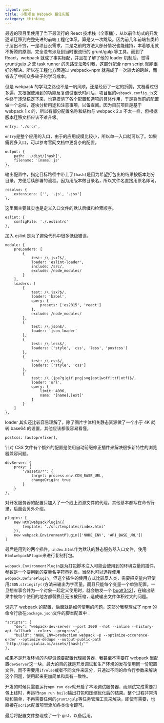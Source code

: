 ```yaml
---
layout: post
title: 小型项目 Webpack 最佳实践
category: thinking
---
```


最近的项目里使用了当下最流行的 React 技术栈（全家桶），从以前作坊式的开发逐渐迁移到完整先进的前端工程化体系，算是又一次跳级。因为前几年前端各类轮子层出不穷，一是项目没需求，二是之前的方法大部分情况也能维持，本着够用就不折腾的原则，完全没有涉及到当时很流行的 grunt/gulp 等工具。而到了 React，webpack 就成了事实标配，并且在了解了他的 loader 机制后，觉得 grunt/gulp 之流 task runner 的思路无法吸引我，这部分配合 npm script 就能很好的解决。所以在工程化方面通过 webpack+npm 就完成了一次较大的跨越，而省去了中间众多轮子的学习成本。

但是 webpack 的学习之路也不是一帆风顺，还是经历了一定的折腾，文档看过很多遍，又根据使用到的功能反复调试很长时间后，项目里的`webpack.config.js`文件终于逐渐稳定下来，也算摸清了各个配置和选项的具体作用，于是将当前的配置做一个总结，逐块分析用途和注意事项，以备查阅。因为目前项目是基于 webpack 1.x 的，所以有部分配置名称和结构与 webpack 2.x 不太一样，但根据版本迁移文档应该不难升级。

	entry: './src/',

`entry`是整个应用的入口，由于的应用规模比较小，所以单一入口就可以了。如果需要多入口，可以参考官网文档中更复杂的配置。

	output: {
		path: './dist/[hash]',
		filename: '[name].js'
	},

输出配置中，指定目标路径中带上了`[hash]`是因为希望打包出的结果按版本划分目录，方便后续部署的流程。因为用版本做目录名，所以文件名直接用原名即可。

	resolve: {
		extensions: ['', '.js', '.jsx']
	},

这里面主要其实也是定义入口文件的默认后缀和检索顺序。

	eslint: {
		configFile: './.eslintrc'
	},

加入 eslint 是为了避免代码中很多低级错误。

	module: {
		preLoaders: [
			{
				test: /\.jsx?$/,
				loader: 'eslint-loader',
				include: /src/,
				exclude: /node_modules/
			}
		],
		loaders: [
			{
				test: /\.jsx?$/,
				loader: 'babel',
				query: {
					presets: ['es2015', 'react']
				},
				exclude: /node_modules/
			},
			{
				test: /\.json$/,
				loader: 'json-loader'
			},
			{
				test: /\.less$/,
				loaders: ['style', 'css', 'less', 'postcss']
			},
			{
				test: /\.css$/,
				loaders: ['style', 'css']
			},
			{
				test: /\.(jpe?g|gif|png|svg|eot|woff|ttf|otf)$/,
				loader: 'url',
				query: {
					limit: 4096,
					name: '[name].[ext]'
				}
			}
		]
	},

loader 其实还比较容易理解了，除了图片字体相关静态资源做了一个小于 4K 就转 base64 的设置，其他应该都很容易看懂。

	postcss: [autoprefixer],

针对 CSS 文件有个额外的配置是使用自动前缀修正插件来解决很多新特性的浏览器兼容问题。

	devServer: {
		proxy: {
			'/assets/*': {
				target: process.env.CDN_BASE_URL,
				changeOrigin: true
			}
		}
	},

对开发服务器的配置只加入了一个线上资源文件的代理，其他基本都写在命令行里，后面会另外介绍。

	plugins: [
		new HtmlwebpackPlugin({
			template: './src/templates/index.html'
		}),
		new webpack.EnvironmentPlugin(['NODE_ENV', 'API_BASE_URL'])
	]

最后是用到的两个插件，`index.html`作为默认的静态服务器入口文件，使用`HtmlwebpackPlugin`来进行复制打包。

`webpack.EnvironmentPlugin`是为打包脚本注入可能会使用到的环境变量的插件，参数是一个要用到的变量名字符串列表。当然也可以选择使用`webpack.DefinePlugin`，但这个插件的使用方式比较反人类，需要把变量内容使用`JSON.stringify()`方法来输出为字面量。而且只能每个变量一个单独配置，一旦想省事合并为一个对象一起定义使用时，就会触发一个 [bug#3421](https://github.com/webpack/webpack/issues/3421)，在输出结果中被每个使用的地方都替换且无法被压缩，造成输出文件体积过大的问题。

说完了 webpack 的配置，后面就是如何使用的问题。这部分我整理成了 npm 的命令行放在`package.json`文件的脚本配置中：

	"scripts": {
		"dev": "webpack-dev-server --port 3000 --hot --inline --history-api-fallback --colors --progress",
		"build": "NODE_ENV=production webpack -p --optimize-occurence-order --optimize-dedupe --output-public-path 'http://api.giulia.ai/assets/[hash]/'"
	},

如果不是开发环境的内容资源要配置代理服务器，我甚至不需要在 webpack 里配置`devServer`这一块。最大的目的就是开发调试和生产环境的发布使用同一份配置文件，而不需要用`if/else`或者不同文件来区分，只通过不同的命令行参数来解决这个问题，使用起来更加简单和具有一致性。

开发的时候只需要运行`npm run dev`就开启了本地调试服务器，而测试完成需要打包上线时，再运行`npm run build`输出打包和压缩优化后的结果。整个过程非常清晰和简单，不再需要任何的`grunt/gulp`等任务管理工具来解决，即使有需要，也直接在`script`配置项里添加各类命令即可。

最后将配置文件整理成了一个 gist，以备后用。

<script src="https://gist.github.com/mytharcher/89891ce55f6b98930c57351bbf3a23af.js"></script>
